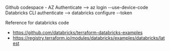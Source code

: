  


Github codespace - AZ Authenticate --> az login --use-device-code
Databricks CLI authenticate --> databricks configure --token

Reference for databricks code 
- https://github.com/databricks/terraform-databricks-examples
- https://registry.terraform.io/modules/databricks/examples/databricks/latest 